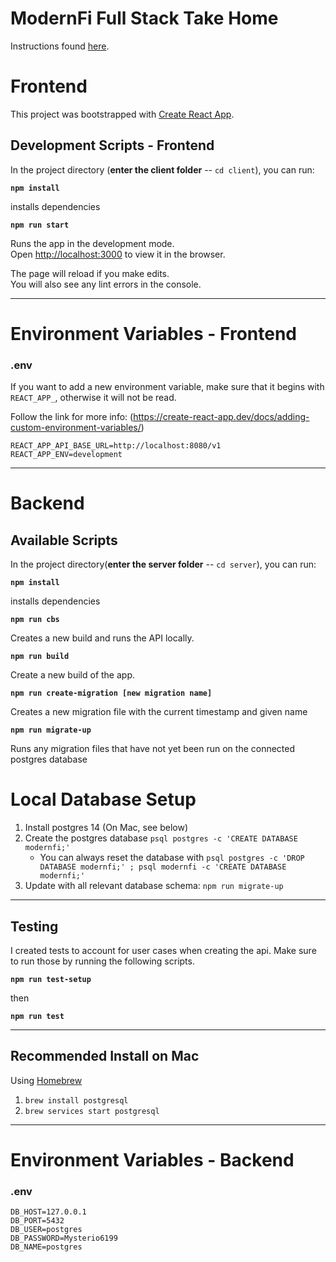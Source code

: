 # ModernFi Full Stack Take Home

Instructions found [here](https://gist.github.com/miguel250/c9a669a39bbcc6803c4df9c05bf01235).

# Frontend

This project was bootstrapped with [Create React App](https://github.com/facebook/create-react-app).

## Development Scripts - Frontend

In the project directory (**enter the client folder** -- `cd client`), you can run:

**`npm install`**

installs dependencies

**`npm run start`**

Runs the app in the development mode.\
Open [http://localhost:3000](http://localhost:3000) to view it in the browser.

The page will reload if you make edits.\
You will also see any lint errors in the console.

---

<a name="env"></a>

# Environment Variables - Frontend

### .env

If you want to add a new environment variable, make sure that it begins with `REACT_APP_`, otherwise it will not be read.

Follow the link for more info: (https://create-react-app.dev/docs/adding-custom-environment-variables/)

```
REACT_APP_API_BASE_URL=http://localhost:8080/v1
REACT_APP_ENV=development
```

---

# Backend

<a name="scripts"></a>

## Available Scripts

In the project directory(**enter the server folder** -- `cd server`), you can run:

**`npm install`**

installs dependencies

**`npm run cbs`**

Creates a new build and runs the API locally.

**`npm run build`**

Create a new build of the app.

**`npm run create-migration [new migration name]`**

Creates a new migration file with the current timestamp and given name

**`npm run migrate-up`**

Runs any migration files that have not yet been run on the connected postgres database

<a name="database"></a>

# Local Database Setup

1. Install postgres 14 (On Mac, see below)
1. Create the postgres database `psql postgres -c 'CREATE DATABASE modernfi;'`
   - You can always reset the database with `psql postgres -c 'DROP DATABASE modernfi;' ; psql modernfi -c 'CREATE DATABASE modernfi;'`
1. Update with all relevant database schema: `npm run migrate-up`

---

## Testing

I created tests to account for user cases when creating the api. Make sure to run those by running the following scripts.

**`npm run test-setup`**

then

**`npm run test`**

---

## Recommended Install on Mac

Using [Homebrew](https://wiki.postgresql.org/wiki/Homebrew)

1. `brew install postgresql`
1. `brew services start postgresql`

---

<a name="env"></a>

# Environment Variables - Backend

### .env

```
DB_HOST=127.0.0.1
DB_PORT=5432
DB_USER=postgres
DB_PASSWORD=Mysterio6199
DB_NAME=postgres
```
